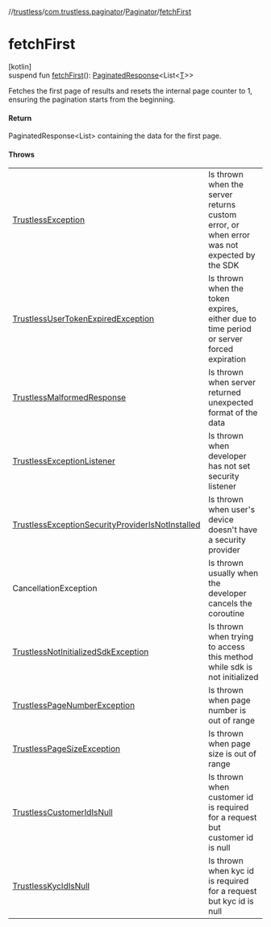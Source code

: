//[trustless](../../../index.md)/[com.trustless.paginator](../index.md)/[Paginator](index.md)/[fetchFirst](fetch-first.md)

# fetchFirst

[kotlin]\
suspend fun [fetchFirst](fetch-first.md)(): [PaginatedResponse](../-paginated-response/index.md)&lt;List&lt;[T](index.md)&gt;&gt;

Fetches the first page of results and resets the internal page counter to 1, ensuring the pagination starts from the beginning.

#### Return

PaginatedResponse<List<T>> containing the data for the first page.

#### Throws

| | |
|---|---|
| [TrustlessException](../../com.trustless.exceptions/-trustless-exception/index.md) | Is thrown when the server returns custom error, or when error was not expected by the SDK |
| [TrustlessUserTokenExpiredException](../../com.trustless.exceptions/-trustless-user-token-expired-exception/index.md) | Is thrown when the token expires, either due to time period or server forced expiration |
| [TrustlessMalformedResponse](../../com.trustless.exceptions/-trustless-malformed-response/index.md) | Is thrown when server returned unexpected format of the data |
| [TrustlessExceptionListener](../../com.trustless.exceptions/-trustless-exception-listener/index.md) | Is thrown when developer has not set security listener |
| [TrustlessExceptionSecurityProviderIsNotInstalled](../../com.trustless.exceptions/-trustless-exception-security-provider-is-not-installed/index.md) | Is thrown when user's device doesn't have a security provider |
| CancellationException | Is thrown usually when the developer cancels the coroutine |
| [TrustlessNotInitializedSdkException](../../com.trustless.exceptions/-trustless-not-initialized-sdk-exception/index.md) | Is thrown when trying to access this method while sdk is not initialized |
| [TrustlessPageNumberException](../../com.trustless.exceptions/-trustless-page-number-exception/index.md) | Is thrown when page number is out of range |
| [TrustlessPageSizeException](../../com.trustless.exceptions/-trustless-page-size-exception/index.md) | Is thrown when page size is out of range |
| [TrustlessCustomerIdIsNull](../../com.trustless.exceptions/-trustless-customer-id-is-null/index.md) | Is thrown when customer id is required for a request but customer id is null |
| [TrustlessKycIdIsNull](../../com.trustless.exceptions/-trustless-kyc-id-is-null/index.md) | Is thrown when kyc id is required for a request but kyc id is null |
